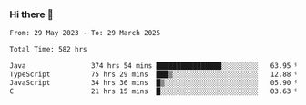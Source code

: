 ### Hi there 👋

<!--START_SECTION:waka-->

```txt
From: 29 May 2023 - To: 29 March 2025

Total Time: 582 hrs

Java                374 hrs 54 mins ████████████████░░░░░░░░░   63.95 %
TypeScript          75 hrs 29 mins  ███▒░░░░░░░░░░░░░░░░░░░░░   12.88 %
JavaScript          34 hrs 36 mins  █▒░░░░░░░░░░░░░░░░░░░░░░░   05.90 %
C                   21 hrs 15 mins  █░░░░░░░░░░░░░░░░░░░░░░░░   03.63 %
```

<!--END_SECTION:waka-->
<!--
**the-beef-calculator/the-beef-calculator** is a ✨ _special_ ✨ repository because its `README.md` (this file) appears on your GitHub profile.

Here are some ideas to get you started:

- 🔭 I’m currently working on ...
- 🌱 I’m currently learning ...
- 👯 I’m looking to collaborate on ...
- 🤔 I’m looking for help with ...
- 💬 Ask me about ...
- 📫 How to reach me: ...
- 😄 Pronouns: ...
- ⚡ Fun fact: ...
-->
